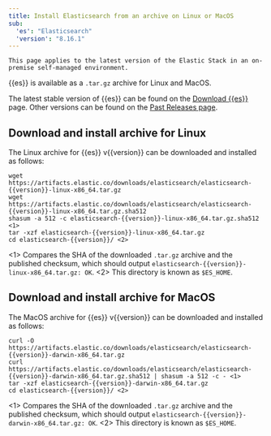 ```yaml
---
title: Install Elasticsearch from an archive on Linux or MacOS
sub:
  'es': "Elasticsearch"
  'version': "8.16.1"
---
```


```{note}
This page applies to the latest version of the Elastic Stack in an on-premise self-managed environment.
```

{{es}} is available as a `.tar.gz` archive for Linux and MacOS.

The latest stable version of {{es}} can be found on the [Download {{es}}](https://www.elastic.co/downloads/elasticsearch) page.
Other versions can be found on the [Past Releases page](https://www.elastic.co/downloads/past-releases).

## Download and install archive for Linux

The Linux archive for {{es}} v{{version}} can be downloaded and installed as follows:

```{code} sh
wget https://artifacts.elastic.co/downloads/elasticsearch/elasticsearch-{{version}}-linux-x86_64.tar.gz
wget https://artifacts.elastic.co/downloads/elasticsearch/elasticsearch-{{version}}-linux-x86_64.tar.gz.sha512
shasum -a 512 -c elasticsearch-{{version}}-linux-x86_64.tar.gz.sha512 <1>
tar -xzf elasticsearch-{{version}}-linux-x86_64.tar.gz
cd elasticsearch-{{version}}/ <2>
```
<1> Compares the SHA of the downloaded `.tar.gz` archive and the published checksum, which should output
    `elasticsearch-{{version}}-linux-x86_64.tar.gz: OK`.
<2> This directory is known as `$ES_HOME`.

## Download and install archive for MacOS

The MacOS archive for {{es}} v{{version}} can be downloaded and installed as follows:

```{code} sh
curl -O https://artifacts.elastic.co/downloads/elasticsearch/elasticsearch-{{version}}-darwin-x86_64.tar.gz
curl https://artifacts.elastic.co/downloads/elasticsearch/elasticsearch-{{version}}-darwin-x86_64.tar.gz.sha512 | shasum -a 512 -c - <1>
tar -xzf elasticsearch-{{version}}-darwin-x86_64.tar.gz
cd elasticsearch-{{version}}/ <2>
```

<1> Compares the SHA of the downloaded `.tar.gz` archive and the published checksum, which should output
    `elasticsearch-{{version}}-darwin-x86_64.tar.gz: OK`.
<2> This directory is known as `$ES_HOME`.



